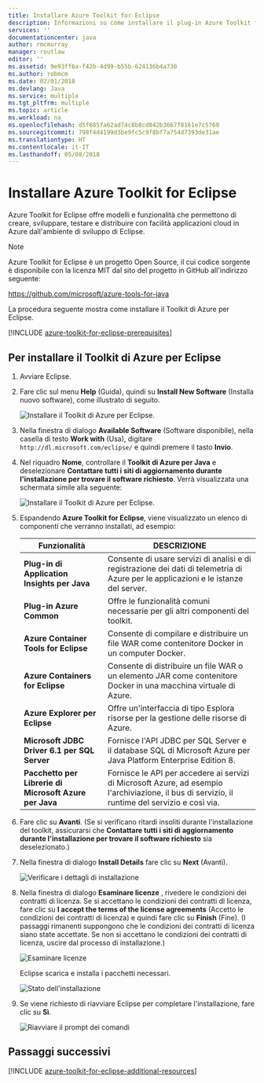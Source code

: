 ```yaml
---
title: Installare Azure Toolkit for Eclipse
description: Informazioni su come installare il plug-in Azure Toolkit for Eclipse per creare e distribuire applicazioni cloud in Azure.
services: ''
documentationcenter: java
author: rmcmurray
manager: routlaw
editor: ''
ms.assetid: 9e93ff6a-f42b-4d99-b55b-624136b4a730
ms.author: robmcm
ms.date: 02/01/2018
ms.devlang: Java
ms.service: multiple
ms.tgt_pltfrm: multiple
ms.topic: article
ms.workload: na
ms.openlocfilehash: d5f685fa62ad74c8b8cd842b3667f8161e7c5760
ms.sourcegitcommit: 798f4d4199d3be9fc5c9f8bf7a754d7393de31ae
ms.translationtype: HT
ms.contentlocale: it-IT
ms.lasthandoff: 05/08/2018
---
```

# <a name="install-the-azure-toolkit-for-eclipse"></a>Installare Azure Toolkit for Eclipse

Azure Toolkit for Eclipse offre modelli e funzionalità che permettono di creare, sviluppare, testare e distribuire con facilità applicazioni cloud in Azure dall'ambiente di sviluppo di Eclipse.

> [!NOTE] 
> 
> Azure Toolkit for Eclipse è un progetto Open Source, il cui codice sorgente è disponibile con la licenza MIT dal sito del progetto in GitHub all'indirizzo seguente: 
> 
> <https://github.com/microsoft/azure-tools-for-java> 
> 

La procedura seguente mostra come installare il Toolkit di Azure per Eclipse.

[!INCLUDE [azure-toolkit-for-eclipse-prerequisites](../includes/azure-toolkit-for-eclipse-prerequisites.md)]

## <a name="to-install-the-azure-toolkit-for-eclipse"></a>Per installare il Toolkit di Azure per Eclipse

1. Avviare Eclipse.

1. Fare clic sul menu **Help** (Guida), quindi su **Install New Software** (Installa nuovo software), come illustrato di seguito.
   
   ![Installare il Toolkit di Azure per Eclipse.][01]

1. Nella finestra di dialogo **Available Software** (Software disponibile), nella casella di testo **Work with** (Usa), digitare `http://dl.microsoft.com/eclipse/` e quindi premere il tasto **Invio**.

1. Nel riquadro **Nome**, controllare il **Toolkit di Azure per Java** e deselezionare **Contattare tutti i siti di aggiornamento durante l'installazione per trovare il software richiesto**. Verrà visualizzata una schermata simile alla seguente:
   
   ![Installare il Toolkit di Azure per Eclipse.][02]

1. Espandendo **Azure Toolkit for Eclipse**, viene visualizzato un elenco di componenti che verranno installati, ad esempio:

   | Funzionalità | DESCRIZIONE | 
   |---|---| 
   | **Plug-in di Application Insights per Java** | Consente di usare servizi di analisi e di registrazione dei dati di telemetria di Azure per le applicazioni e le istanze del server. | 
   | **Plug-in Azure Common** | Offre le funzionalità comuni necessarie per gli altri componenti del toolkit. | 
   | **Azure Container Tools for Eclipse** | Consente di compilare e distribuire un file WAR come contenitore Docker in un computer Docker. | 
   | **Azure Containers for Eclipse** | Consente di distribuire un file WAR o un elemento JAR come contenitore Docker in una macchina virtuale di Azure. | 
   | **Azure Explorer per Eclipse** | Offre un'interfaccia di tipo Esplora risorse per la gestione delle risorse di Azure. | 
   | **Microsoft JDBC Driver 6.1 per SQL Server** | Fornisce l'API JDBC per SQL Server e il database SQL di Microsoft Azure per Java Platform Enterprise Edition 8. | 
   | **Pacchetto per Librerie di Microsoft Azure per Java** | Fornisce le API per accedere ai servizi di Microsoft Azure, ad esempio l'archiviazione, il bus di servizio, il runtime del servizio e così via. | 

1. Fare clic su **Avanti**. (Se si verificano ritardi insoliti durante l'installazione del toolkit, assicurarsi che **Contattare tutti i siti di aggiornamento durante l'installazione per trovare il software richiesto** sia deselezionato.)

1. Nella finestra di dialogo **Install Details** fare clic su **Next** (Avanti).
   
   ![Verificare i dettagli di installazione][03]

1. Nella finestra di dialogo **Esaminare licenze** , rivedere le condizioni dei contratti di licenza. Se si accettano le condizioni dei contratti di licenza, fare clic su **I accept the terms of the license agreements** (Accetto le condizioni dei contratti di licenza) e quindi fare clic su **Finish** (Fine). (I passaggi rimanenti suppongono che le condizioni dei contratti di licenza siano state accettate. Se non si accettano le condizioni dei contratti di licenza, uscire dal processo di installazione.)
   
   ![Esaminare licenze][04]
   
   Eclipse scarica e installa i pacchetti necessari.
   
   ![Stato dell'installazione][05]

1. Se viene richiesto di riavviare Eclipse per completare l'installazione, fare clic su **Sì**.
   
   ![Riavviare il prompt dei comandi][06]

## <a name="next-steps"></a>Passaggi successivi

[!INCLUDE [azure-toolkit-for-eclipse-additional-resources](../includes/azure-toolkit-for-eclipse-additional-resources.md)]

<!-- URL List -->

<!-- Legacy MSDN URL = https://msdn.microsoft.com/library/azure/hh690946.aspx -->

<!-- IMG List -->

[01]: media/azure-toolkit-for-eclipse-installation/eclipse-installation-01.png
[02]: media/azure-toolkit-for-eclipse-installation/eclipse-installation-02.png
[03]: media/azure-toolkit-for-eclipse-installation/eclipse-installation-03.png
[04]: media/azure-toolkit-for-eclipse-installation/eclipse-installation-04.png
[05]: media/azure-toolkit-for-eclipse-installation/eclipse-installation-05.png
[06]: media/azure-toolkit-for-eclipse-installation/eclipse-installation-06.png
